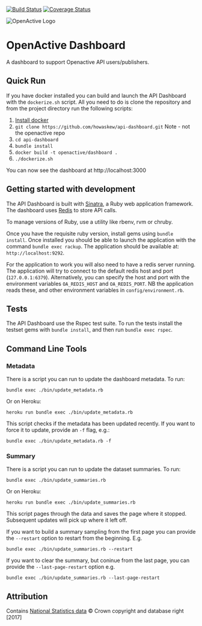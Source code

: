 [![Build Status](https://travis-ci.org/openactive/api-dashboard.svg?branch=master)](https://travis-ci.org/openactive/api-dashboard)
[![Coverage Status](https://coveralls.io/repos/github/openactive/api-dashboard/badge.svg?branch=master)](https://coveralls.io/github/openactive/api-dashboard?branch=master)

![OpenActive Logo](https://avatars1.githubusercontent.com/u/13738713?s=200)

# OpenActive Dashboard

A dashboard to support Openactive API users/publishers.

## Quick Run

If you have docker installed you can build and launch the API Dashboard with the `dockerize.sh` script. All you need to do is clone the repository and from the project directory run the following scripts:

1. [Install docker](https://docs.docker.com/engine/installation/)
2. `git clone https://github.com/howaskew/api-dashboard.git` Note - not the openactive repo
3. `cd api-dashboard`
4. `bundle install`
5. `docker build -t openactive/dashboard .`
6. `./dockerize.sh`

You can now see the dashboard at http://localhost:3000

## Getting started with development

The API Dashboard is built with [Sinatra](https://sinatrarb.com), a Ruby web application framework. The dashboard uses [Redis](https://redis.io) to store API calls. 

To manage versions of Ruby, use a utility like rbenv, rvm or chruby. 

Once you have the requisite ruby version, install gems using `bundle install`. Once installed you should be able to launch the application with the command `bundle exec rackup`. The application should be available at: `http://localhost:9292`.

For the application to work you will also need to have a redis server running. The application will try to connect to the default redis host and port (`127.0.0.1:6379`). Alternatively, you can specify the host and port with the environment variables `OA_REDIS_HOST` and `OA_REDIS_PORT`. NB the application reads these, and other environment variables in `config/environment.rb`. 

## Tests

The API Dashboard use the Rspec test suite. To run the tests install the testset gems with `bundle install`, and then run `bundle exec rspec`.

## Command Line Tools

### Metadata

There is a script you can run to update the dashboard metadata. To run: 

`bundle exec ./bin/update_metadata.rb`

Or on Heroku:

`heroku run bundle exec ./bin/update_metadata.rb`

This script checks if the metadata has been updated recently. If you want to force it to update, provide an `-f` flag, e.g.: 

`bundle exec ./bin/update_metadata.rb -f`

### Summary

There is a script you can run to update the dataset summaries. To run:

`bundle exec ./bin/update_summaries.rb`

Or on Heroku:

`heroku run bundle exec ./bin/update_summaries.rb`

This script pages through the data and saves the page where it stopped. Subsequent updates will pick up where it left off. 

If you want to build a summary sampling from the first page you can provide the `--restart` option to restart from the beginning. E.g.

`bundle exec ./bin/update_summaries.rb --restart`

If you want to clear the summary, but coninue from the last page, you can provide the `--last-page-restart` option e.g.

`bundle exec ./bin/update_summaries.rb --last-page-restart`

## Attribution

Contains [National Statistics data](http://geoportal.statistics.gov.uk/datasets/local-authority-districts-december-2016-generalised-clipped-boundaries-in-the-uk/) © Crown copyright and database right [2017]
